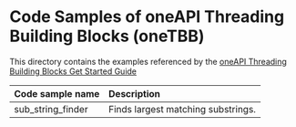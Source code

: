 # Code Samples of oneAPI Threading Building Blocks (oneTBB)
This directory contains the examples referenced by the [oneAPI Threading Building Blocks Get Started Guide](https://software.intel.com/content/www/us/en/develop/documentation/get-started-with-onetbb/top.html)

| Code sample name | Description
|:--- |:---
| sub_string_finder | Finds largest matching substrings.
